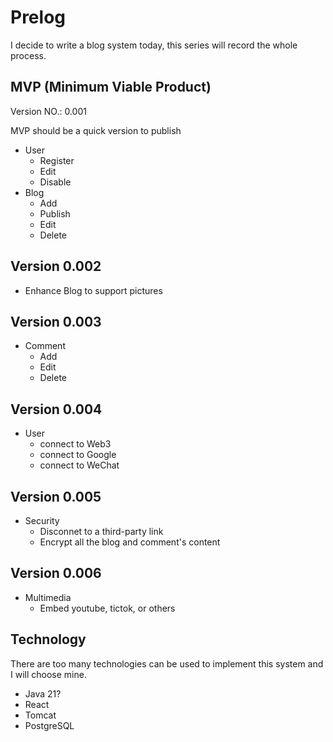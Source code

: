 # Prelog

I decide to write a blog system today, this series will record the whole process.

## MVP (Minimum Viable Product)

Version NO.: 0.001

MVP should be a quick version to publish

- User
  - Register
  - Edit
  - Disable
- Blog
  - Add
  - Publish
  - Edit
  - Delete

## Version 0.002

- Enhance Blog to support pictures

## Version 0.003

- Comment
  - Add
  - Edit
  - Delete

## Version 0.004

- User
  - connect to Web3
  - connect to Google
  - connect to WeChat

## Version 0.005

- Security
  - Disconnet to a third-party link
  - Encrypt all the blog and comment's content

## Version 0.006

- Multimedia
  - Embed youtube, tictok, or others

## Technology

There are too many technologies can be used to implement this system and I will choose mine.

- Java 21?
- React
- Tomcat
- PostgreSQL

